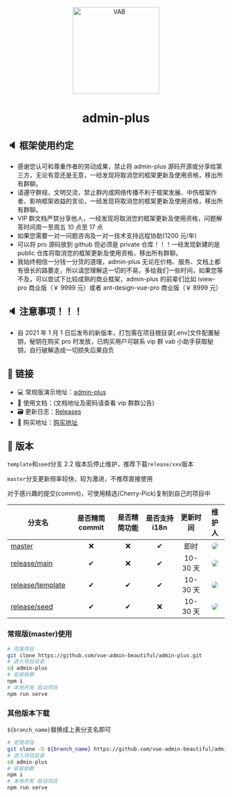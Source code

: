 <div align="center"><img width="200" src="https://gitee.com/chu1204505056/image/raw/master/logo/vab.svg" alt="VAB"/>
<h1> admin-plus</h1>
</div>

## 🔈 框架使用约定

- 感谢您认可和尊重作者的劳动成果，禁止将 admin-plus 源码开源或分享给第三方，无论有意还是无意，一经发现将取消您的框架更新及使用资格，移出所有群聊。
- 请遵守群规，文明交流，禁止群内或网络传播不利于框架发展、中伤框架作者、影响框架收益的言论，一经发现将取消您的框架更新及使用资格，移出所有群聊。
- VIP 群文档严禁分享他人，一经发现将取消您的框架更新及使用资格，问题解答时间周一至周五 10 点至 17 点
- 如果您需要一对一问题咨询及一对一技术支持远程协助(1200 元/年)
- 可以将 pro 源码放到 github 但必须是 private 仓库！！！一经发现新建的是 public 仓库将取消您的框架更新及使用资格，移出所有群聊。
- 我始终相信一分钱一分货的道理，admin-plus 无论在价格、服务、文档上都有很长的路要走，所以请您理解这一切的不易，多给我们一些时间，如果您等不及，可以尝试下比较成熟的商业框架，admin-plus 的前辈们比如 iview-pro 商业版（￥ 9999 元）或者 ant-design-vue-pro 商业版（￥ 8999 元）

## 🔈 注意事项！！！

- 自 2021 年 1 月 1 日后发布的新版本，打包需在项目根目录[.env]文件配置秘钥，秘钥在购买 pro 时发放，已购买用户可联系 vip 群 vab 小助手获取秘钥，自行破解造成一切损失后果自负

## 🔗 链接

- 💻 常规版演示地址：[admin-plus](https://chu1204505056.gitee.io/admin-pro/)
- 📝 使用文档：(文档地址及密码请查看 vip 群群公告)
- 🗃 更新日志：[Releases](https://github.com/vue-admin-beautiful/admin-pro/releases)
- 📌 购买地址：[购买地址](https://chu1204505056.gitee.io/authorization/)

## 🌱 版本

`template`和`seed`分支 2.2 版本后停止维护，推荐下载`release/xxx`版本

`master`分支更新频率较快，较为激进，不推荐直接使用

对于感兴趣的提交(commit)，可使用精选(Cherry-Pick)复制到自己的项目中

| 分支名                                                                                      | 是否精简 commit | 是否精简功能 | 是否支持 i18n | 更新时间 |                                                                                                  维护人                                                                                                   |
| ------------------------------------------------------------------------------------------- | :-------------: | :----------: | :-----------: | :------: | :-------------------------------------------------------------------------------------------------------------------------------------------------------------------------------------------------------: |
| [master](https://github.com/vue-admin-beautiful/admin-plus/)                                |       ❌        |      ❌      |       ✔       |   即时   | <a href="https://github.com/chuzhixin" target="_blank"><img style="border-radius:999px" src="https://avatars3.githubusercontent.com/u/26647258?s=50&u=753921fb23f418996dffd6196e89729fcb2329ed&v=4"/></a> |
| [release/main](https://github.com/vue-admin-beautiful/admin-plus/tree/release/main)         |        ✔        |      ❌      |       ✔       | 10-30 天 |  <a href="https://github.com/fwfmiao" target="_blank"><img style="border-radius:999px" src="https://avatars3.githubusercontent.com/u/29328241?s=50&u=bb0977b405ccf1a101ce4e18e4fb8d958854ca60&v=4"/></a>  |
| [release/template](https://github.com/vue-admin-beautiful/admin-plus/tree/release/template) |        ✔        |      ✔       |       ✔       | 10-30 天 |  <a href="https://github.com/fwfmiao" target="_blank"><img style="border-radius:999px" src="https://avatars3.githubusercontent.com/u/29328241?s=50&u=bb0977b405ccf1a101ce4e18e4fb8d958854ca60&v=4"/></a>  |
| [release/seed](https://github.com/vue-admin-beautiful/admin-plus/tree/release/seed)         |        ✔        |      ✔       |      ❌       | 10-30 天 |  <a href="https://github.com/fwfmiao" target="_blank"><img style="border-radius:999px" src="https://avatars3.githubusercontent.com/u/29328241?s=50&u=bb0977b405ccf1a101ce4e18e4fb8d958854ca60&v=4"/></a>  |

### 常规版(master)使用

```bash
# 克隆项目
git clone https://github.com/vue-admin-beautiful/admin-plus.git
# 进入项目目录
cd admin-plus
# 安装依赖
npm i
# 本地开发 启动项目
npm run serve
```

### 其他版本下载

`${branch_name}`替换成上表分支名即可

```bash
# 克隆项目
git clone -b ${branch_name} https://github.com/vue-admin-beautiful/admin-plus.git
# 进入项目目录
cd admin-plus
# 安装依赖
npm i
# 本地开发 启动项目
npm run serve
```

